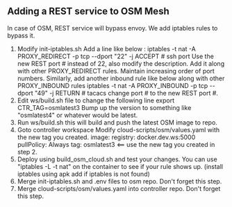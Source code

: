 Adding a REST service to OSM Mesh
---------------------------------
In case of OSM, REST service will bypass envoy. We add iptables rules to bypass it.
1. Modify init-iptables.sh
    Add a line like below :
        iptables -t nat -A PROXY_REDIRECT -p tcp --dport "22" -j ACCEPT # ssh port
    Use the new REST port # instead of 22, also modify the description.
    Add it along with other PROXY_REDIRECT rules. Maintain increasing order of port numbers.
    Similarly, add another inbound rule like below along with other PROXY_INBOUND rules
        iptables -t nat -A PROXY_INBOUND -p tcp --dport "49" -j RETURN  # tacacs
    change port # to the new REST port #.
2. Edit ws/build.sh file to change the following line
        export CTR_TAG=osmlatest3
   Bump up the version to something like "osmlatest4" or whatever would be latest.
3. Run ws/build.sh
   this will build and push the latest OSM image to repo.
4. Goto controller workspace
   Modify cloud-scripts/osm/values.yaml with the new tag you created.
    image:
      registry: docker.dev.ws:5000
      pullPolicy: Always
      tag: osmlatest3                      <== use the new tag you created in step 2.
5. Deploy using build_osm_cloud.sh and test your changes.
   You can use "iptables -L -t nat" on the container to see if your rule shows up.
   (install iptables using apk add if iptables is not found)
6. Merge init-iptables.sh and .env files to osm repo.
   Don't forget this step.
7. Merge cloud-scripts/osm/values.yaml into controller repo.
   Don't forget this step.
